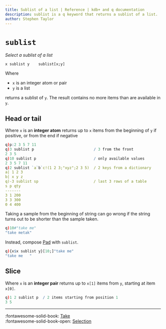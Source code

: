 ```yaml
---
title: Sublist of a list | Reference | kdb+ and q documentation
description: sublist is a q keyword that returns a sublist of a list.
author: Stephen Taylor
---
```

# `sublist`





_Select a sublist of a list_

```syntax
x sublist y    sublist[x;y]
```

Where 

-   `x` is an integer atom or pair
-   `y` is a list

returns a sublist of `y`. The result contains no more items than are available in `y`.


## Head or tail

Where `x` is an **integer atom** returns up to `x` items from the beginning of `y` if positive, or from the end if negative

```q
q)p:2 3 5 7 11
q)3 sublist p                           / 3 from the front
2 3 5
q)10 sublist p                          / only available values
2 3 5 7 11
q)2 sublist `a`b`c!(1 2 3;"xyz";2 3 5)  / 2 keys from a dictionary
a| 1 2 3
b| x y z
q)-3 sublist sp                         / last 3 rows of a table
s p qty
-------
3 1 200
3 3 300
0 4 400
```

Taking a sample from the beginning of string can go wrong if the string turns out to be shorter than the sample taken.

```q
q)10#"take me"
"take metak"
```

Instead, compose [Pad](pad.md) with `sublist`.

```q
q){x$x sublist y}[10;]"take me"
"take me   "
```


## Slice

Where `x` is an **integer pair** returns up to `x[1]` items from `y`, starting at item `x[0]`.

```q
q)1 2 sublist p  / 2 items starting from position 1
3 5
```




----
:fontawesome-solid-book:
[Take](take.md)
<br>
:fontawesome-solid-book-open:
[Selection](../basics/by-topic.md#selection)

